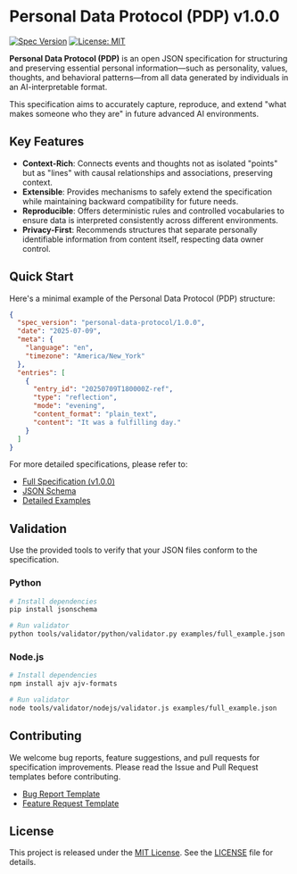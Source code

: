 # Personal Data Protocol (PDP) v1.0.0

[![Spec Version](https://img.shields.io/badge/spec-v1.0.0-blue.svg)](spec/v1.0.0.md)
[![License: MIT](https://img.shields.io/badge/License-MIT-yellow.svg)](LICENSE)

**Personal Data Protocol (PDP)** is an open JSON specification for structuring and preserving essential personal information—such as personality, values, thoughts, and behavioral patterns—from all data generated by individuals in an AI-interpretable format.

This specification aims to accurately capture, reproduce, and extend "what makes someone who they are" in future advanced AI environments.

## Key Features

* **Context-Rich**: Connects events and thoughts not as isolated "points" but as "lines" with causal relationships and associations, preserving context.
* **Extensible**: Provides mechanisms to safely extend the specification while maintaining backward compatibility for future needs.
* **Reproducible**: Offers deterministic rules and controlled vocabularies to ensure data is interpreted consistently across different environments.
* **Privacy-First**: Recommends structures that separate personally identifiable information from content itself, respecting data owner control.

## Quick Start

Here's a minimal example of the Personal Data Protocol (PDP) structure:

```json
{
  "spec_version": "personal-data-protocol/1.0.0",
  "date": "2025-07-09",
  "meta": {
    "language": "en",
    "timezone": "America/New_York"
  },
  "entries": [
    {
      "entry_id": "20250709T180000Z-ref",
      "type": "reflection",
      "mode": "evening",
      "content_format": "plain_text",
      "content": "It was a fulfilling day."
    }
  ]
}
```

For more detailed specifications, please refer to:

* [Full Specification (v1.0.0)](spec/v1.0.0.md)
* [JSON Schema](schema/v1.0.0/schema.json)
* [Detailed Examples](examples/full_example.json)

## Validation

Use the provided tools to verify that your JSON files conform to the specification.

### Python

```bash
# Install dependencies
pip install jsonschema

# Run validator
python tools/validator/python/validator.py examples/full_example.json
```

### Node.js

```bash
# Install dependencies
npm install ajv ajv-formats

# Run validator
node tools/validator/nodejs/validator.js examples/full_example.json
```

## Contributing

We welcome bug reports, feature suggestions, and pull requests for specification improvements. Please read the Issue and Pull Request templates before contributing.

* [Bug Report Template](.github/ISSUE_TEMPLATE/bug_report.md)
* [Feature Request Template](.github/ISSUE_TEMPLATE/feature_request.md)

## License

This project is released under the [MIT License](LICENSE).
See the [LICENSE](LICENSE) file for details.